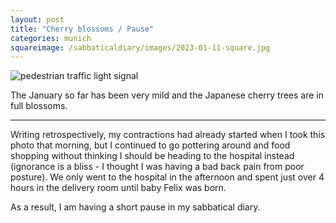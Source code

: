 ```yaml
---
layout: post
title: "Cherry blossoms / Pause"
categories: munich
squareimage: /sabbaticaldiary/images/2023-01-11-square.jpg
---
```

<img src="/sabbaticaldiary/images/2023-01-11.jpg" alt="pedestrian traffic light signal" class="center">

The January so far has been very mild and the Japanese cherry trees are in full blossoms. 

***

Writing retrospectively, my contractions had already started when I took this photo that morning, but I continued to go pottering around and food shopping without thinking I should be heading to the hospital instead (ignorance is a bliss - I thought I was having a bad back pain from poor posture). We only went to the hospital in the afternoon and spent just over 4 hours in the delivery room until baby Felix was born. 

As a result, I am having a short pause in my sabbatical diary.